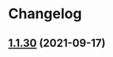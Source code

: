 # Changelog

## [1.1.30](https://www.github.com/ilya-lesikov/werf/compare/v1.1.25...v1.1.30) (2021-09-17)
